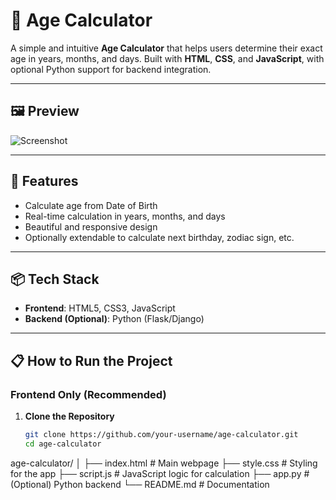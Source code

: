 # 📅 Age Calculator

A simple and intuitive **Age Calculator** that helps users determine their exact age in years, months, and days. Built with **HTML**, **CSS**, and **JavaScript**, with optional Python support for backend integration.

---

## 🖼️ Preview

![Screenshot](path-to-your-age-calculator-image.png)

---

## 🚀 Features

- Calculate age from Date of Birth
- Real-time calculation in years, months, and days
- Beautiful and responsive design
- Optionally extendable to calculate next birthday, zodiac sign, etc.

---

## 📦 Tech Stack

- **Frontend**: HTML5, CSS3, JavaScript
- **Backend (Optional)**: Python (Flask/Django)

---

## 📋 How to Run the Project

### Frontend Only (Recommended)

1. **Clone the Repository**
   ```bash
   git clone https://github.com/your-username/age-calculator.git
   cd age-calculator

age-calculator/
│
├── index.html        # Main webpage
├── style.css         # Styling for the app
├── script.js         # JavaScript logic for calculation
├── app.py            # (Optional) Python backend
└── README.md         # Documentation
